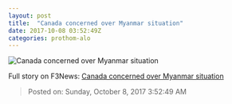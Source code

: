 ```yaml
---
layout: post
title:  "Canada concerned over Myanmar situation"
date: 2017-10-08 03:52:49Z
categories: prothom-alo
---
```


![Canada concerned over Myanmar situation](http://en.prothom-alo.com/contents/cache/images/1200x630x1/uploads/media/2017/10/08/ad06582da513adfcca3bd4f591d0d9bc-Canada.jpg?jadewits_media_id=151443)




Full story on F3News: [Canada concerned over Myanmar situation](http://www.f3nws.com/n/WnMAVG)

> Posted on: Sunday, October 8, 2017 3:52:49 AM
